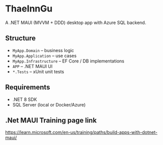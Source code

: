 # ThaeInnGu

A .NET MAUI (MVVM + DDD) desktop app with Azure SQL backend.

## Structure
- `MyApp.Domain` – business logic
- `MyApp.Application` – use cases
- `MyApp.Infrastructure` – EF Core / DB implementations
- `APP` – .NET MAUI UI
- `*.Tests` – xUnit unit tests

## Requirements
- .NET 8 SDK
- SQL Server (local or Docker/Azure)

## .Net MAUI Training page link
https://learn.microsoft.com/en-us/training/paths/build-apps-with-dotnet-maui/
